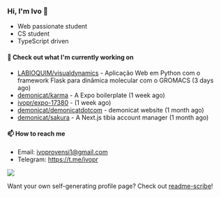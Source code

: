 ### Hi, I'm Ivo 👋

* Web passionate student
* CS student
* TypeScript driven

#### 👷 Check out what I'm currently working on

- [LABIOQUIM/visualdynamics](https://github.com/LABIOQUIM/visualdynamics) - Aplicação Web em Python com o framework Flask para dinâmica molecular com o GROMACS (3 days ago)
- [demonicat/karma](https://github.com/demonicat/karma) - A Expo boilerplate (1 week ago)
- [ivopr/expo-17380](https://github.com/ivopr/expo-17380) -  (1 week ago)
- [demonicat/demonicatdotcom](https://github.com/demonicat/demonicatdotcom) - demonicat website (1 month ago)
- [demonicat/sakura](https://github.com/demonicat/sakura) - A Next.js tibia account manager (1 month ago)

#### 📫 How to reach me

- Email: [ivoprovensi1@gmail.com](mailto://ivoprovensi1@gmail.com)
- Telegram: https://t.me/ivopr

![](https://github-readme-stats.vercel.app/api/top-langs/?username=ivopr&layout=compact&theme=react)

Want your own self-generating profile page? Check out [readme-scribe](https://github.com/muesli/readme-scribe)!
